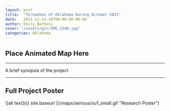```yaml
---
layout: post
title:  "Tornadoes of Oklahoma During October 2021"
date:   2021-12-14-18T00:00:00-00:00
author: Emily Barbini
cover: "/assets/gis/IMG_1540.jpg"
categories: Oklahoma
---
```


<h2>Place Animated Map Here </h2>

<hr>

A brief synopsis of the project

<hr>

<h2>Full Project Poster</h2>
![alt text]({{ site.baseurl }}/maps/serious/ou1_small.gif "Research Poster")
